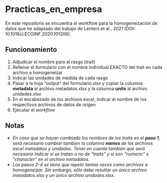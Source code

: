 # Practicas_en_empresa

En este repositorio se encuentra el workflow para la homogeneización de datos que he adaptado del trabajo de Lenters et al., 2021 (DOI: 10.1016/J.ECOINF.2020.101206).


## Funcionamiento
1. Adjudicar el nombre para el rasgo (trait)
2. Rellenar el formulario con el nombre individual EXACTO del trait en cada archivo a homogeneizar
3. Indicar las unidades de medida de cada rasgo
4. Pasar a la hoja "output" del formulario.xlsx y copiar la columna **metadata** al archivo metadatos.xlsx y la columna **units** al archivo unidades.xlsx
5. En el encabezado de los archivos excel, indicar el nombre de los respectivos archivos de datos de origen
6. Ejecutar el *workflow*


## Notas
- *En caso que se hayan cambiado los nombres de los traits en el **paso 1**, será necesario cambiar tambien la columna **names** de los archivos excel metadatos y unidades. Tener en cuenta también que será necesario indicar si se tratan o no de "traits" y si son "numeric" o "character" en el archivo metadatos*.
- *Los pasos 2-4 se tiene que repetir tantas veces como archivos a homogeneizar. Sin embargo, sólo debe resultar un único archivo metadatos.xlsx y un único archivo unidades.xlsx*.
